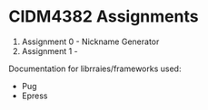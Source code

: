 # CIDM4382 Assignments

1. Assignment 0 - Nickname Generator
2. Assignment 1 -

Documentation for librraies/frameworks used:
* Pug
* Epress